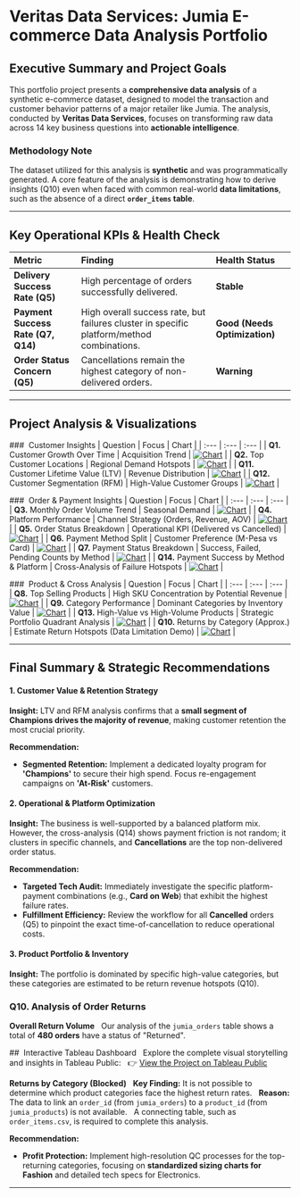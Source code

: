 
# Veritas Data Services: Jumia E-commerce Data Analysis Portfolio

## Executive Summary and Project Goals

This portfolio project presents a **comprehensive data analysis** of a synthetic e-commerce dataset, designed to model the transaction and customer behavior patterns of a major retailer like Jumia. The analysis, conducted by **Veritas Data Services**, focuses on transforming raw data across 14 key business questions into **actionable intelligence**.

### Methodology Note

The dataset utilized for this analysis is **synthetic** and was programmatically generated. A core feature of the analysis is demonstrating how to derive insights (Q10) even when faced with common real-world **data limitations**, such as the absence of a direct **`order_items` table**.

---

## Key Operational KPIs & Health Check

| Metric | Finding | Health Status |
| :--- | :--- | :--- |
| **Delivery Success Rate (Q5)** | High percentage of orders successfully delivered. | **Stable** |
| **Payment Success Rate (Q7, Q14)**| High overall success rate, but failures cluster in specific platform/method combinations. | **Good (Needs Optimization)** |
| **Order Status Concern (Q5)** | Cancellations remain the highest category of non-delivered orders. | **Warning** |

---

## Project Analysis & Visualizations

###  Customer Insights
| Question | Focus | Chart |
| :--- | :--- | :--- |
| **Q1.** Customer Growth Over Time | Acquisition Trend | [![Chart](charts_output/q1_customer_growth.png)](charts_output/q1_customer_growth.png) |
| **Q2.** Top Customer Locations | Regional Demand Hotspots | [![Chart](charts_output/Q2top_customer_cities_20.png)](charts_output/Q2top_customer_cities_20.png) |
| **Q11.** Customer Lifetime Value (LTV) | Revenue Distribution | [![Chart](charts_output/Q11customer_ltv_distribution.png)](charts_output/Q11customer_ltv_distribution.png) |
| **Q12.** Customer Segmentation (RFM) | High-Value Customer Groups | [![Chart](charts_output/Q12RFM_segmentation.png)](charts_output/Q12RFM_segmentation.png) |

###  Order & Payment Insights
| Question | Focus | Chart |
| :--- | :--- | :--- |
| **Q3.** Monthly Order Volume Trend | Seasonal Demand | [![Chart](charts_output/Q3monthly_order_volume.png)](charts_output/Q3monthly_order_volume.png) |
| **Q4.** Platform Performance | Channel Strategy (Orders, Revenue, AOV) | [![Chart](charts_output/q4_platform_performance.png)](charts_output/q4_platform_performance.png) |
| **Q5.** Order Status Breakdown | Operational KPI (Delivered vs Cancelled) | [![Chart](charts_output/Q5order_status_breakdown_combined.png)](charts_output/Q5order_status_breakdown_combined.png) |
| **Q6.** Payment Method Split | Customer Preference (M-Pesa vs Card) | [![Chart](charts_output/Q6payment_method_split_combined.png)](charts_output/Q6payment_method_split_combined.png) |
| **Q7.** Payment Status Breakdown | Success, Failed, Pending Counts by Method | [![Chart](charts_output/Q7payment_success_rate_grouped.png)](charts_output/Q7payment_success_rate_grouped.png) |
| **Q14.** Payment Success by Method & Platform | Cross-Analysis of Failure Hotspots | [![Chart](charts_output/Q14payment_success_by_platform.png)](charts_output/Q14payment_success_by_platform.png) |

###  Product & Cross Analysis
| Question | Focus | Chart |
| :--- | :--- | :--- |
| **Q8.** Top Selling Products | High SKU Concentration by Potential Revenue | [![Chart](charts_output/Q8_top_selling_products_12_green.jpg)](charts_output/Q8_top_selling_products_12_green.jpg) |
| **Q9.** Category Performance | Dominant Categories by Inventory Value | [![Chart](charts_output/Q9category_performance.png)](charts_output/Q9category_performance.png) |
| **Q13.** High-Value vs High-Volume Products | Strategic Portfolio Quadrant Analysis | [![Chart](charts_output/Q13highvalue_vs_highvolume_products.png)](charts_output/Q13highvalue_vs_highvolume_products.png) |
| **Q10.** Returns by Category (Approx.) | Estimate Return Hotspots (Data Limitation Demo) | [![Chart](charts_output/Q10total_orders_by_status.jpg)](charts_output/Q10total_orders_by_status.jpg) |

---

## Final Summary & Strategic Recommendations

#### 1. Customer Value & Retention Strategy
**Insight:** LTV and RFM analysis confirms that a **small segment of Champions drives the majority of revenue**, making customer retention the most crucial priority.

**Recommendation:**
* **Segmented Retention:** Implement a dedicated loyalty program for **'Champions'** to secure their high spend. Focus re-engagement campaigns on **'At-Risk'** customers.

#### 2. Operational & Platform Optimization
**Insight:** The business is well-supported by a balanced platform mix. However, the cross-analysis (Q14) shows payment friction is not random; it clusters in specific channels, and **Cancellations** are the top non-delivered order status.

**Recommendation:**
* **Targeted Tech Audit:** Immediately investigate the specific platform-payment combinations (e.g., **Card on Web**) that exhibit the highest failure rates.
* **Fulfillment Efficiency:** Review the workflow for all **Cancelled** orders (Q5) to pinpoint the exact time-of-cancellation to reduce operational costs.

#### 3. Product Portfolio & Inventory
**Insight:** The portfolio is dominated by specific high-value categories, but these categories are estimated to be return revenue hotspots (Q10).

### Q10. Analysis of Order Returns

**Overall Return Volume**  
Our analysis of the `jumia_orders` table shows a total of **480 orders** have a status of "Returned".

##  Interactive Tableau Dashboard  
Explore the complete visual storytelling and insights in Tableau Public:  
👉 [View the Project on Tableau Public](https://public.tableau.com/views/JumiaSalesCustomerInsightsVeritasDataServices_17612746226440/IntroductoryStory?:language=en-GB&:sid=&:redirect=auth&:display_count=n&:origin=viz_share_link)


**Returns by Category (Blocked)**  
**Key Finding:** It is not possible to determine which product categories face the highest return rates.  
**Reason:** The data to link an `order_id` (from `jumia_orders`) to a `product_id` (from `jumia_products`) is not available.  
A connecting table, such as `order_items.csv`, is required to complete this analysis.


**Recommendation:**
* **Profit Protection:** Implement high-resolution QC processes for the top-returning categories, focusing on **standardized sizing charts for Fashion** and detailed tech specs for Electronics.

***
